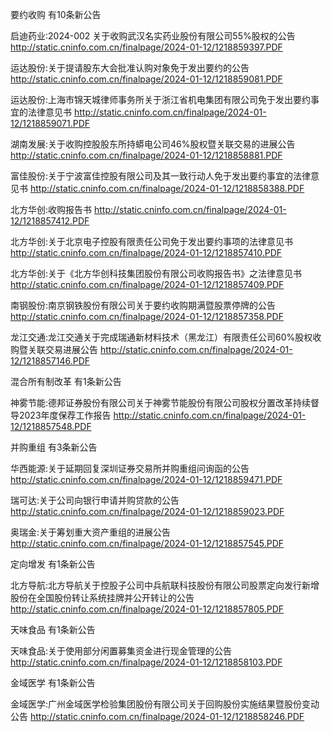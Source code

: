 要约收购 有10条新公告 

启迪药业:2024-002 关于收购武汉名实药业股份有限公司55%股权的公告 http://static.cninfo.com.cn/finalpage/2024-01-12/1218859397.PDF 

运达股份:关于提请股东大会批准认购对象免于发出要约的公告 http://static.cninfo.com.cn/finalpage/2024-01-12/1218859081.PDF 

运达股份:上海市锦天城律师事务所关于浙江省机电集团有限公司免于发出要约事宜的法律意见书 http://static.cninfo.com.cn/finalpage/2024-01-12/1218859071.PDF 

湖南发展:关于收购控股股东所持蟒电公司46%股权暨关联交易的进展公告 http://static.cninfo.com.cn/finalpage/2024-01-12/1218858881.PDF 

富佳股份:关于宁波富佳控股有限公司及其一致行动人免于发出要约事宜的法律意见书 http://static.cninfo.com.cn/finalpage/2024-01-12/1218858388.PDF 

北方华创:收购报告书 http://static.cninfo.com.cn/finalpage/2024-01-12/1218857412.PDF 

北方华创:关于北京电子控股有限责任公司免于发出要约事项的法律意见书 http://static.cninfo.com.cn/finalpage/2024-01-12/1218857410.PDF 

北方华创:关于《北方华创科技集团股份有限公司收购报告书》之法律意见书 http://static.cninfo.com.cn/finalpage/2024-01-12/1218857409.PDF 

南钢股份:南京钢铁股份有限公司关于要约收购期满暨股票停牌的公告 http://static.cninfo.com.cn/finalpage/2024-01-12/1218857358.PDF 

龙江交通:龙江交通关于完成瑞通新材料技术（黑龙江）有限责任公司60%股权收购暨关联交易进展公告 http://static.cninfo.com.cn/finalpage/2024-01-12/1218857146.PDF 

混合所有制改革 有1条新公告 

神雾节能:德邦证券股份有限公司关于神雾节能股份有限公司股权分置改革持续督导2023年度保荐工作报告 http://static.cninfo.com.cn/finalpage/2024-01-12/1218857548.PDF 

并购重组 有3条新公告 

华西能源:关于延期回复深圳证券交易所并购重组问询函的公告 http://static.cninfo.com.cn/finalpage/2024-01-12/1218859471.PDF 

瑞可达:关于公司向银行申请并购贷款的公告 http://static.cninfo.com.cn/finalpage/2024-01-12/1218859023.PDF 

奥瑞金:关于筹划重大资产重组的进展公告 http://static.cninfo.com.cn/finalpage/2024-01-12/1218857545.PDF 

定向增发 有1条新公告 

北方导航:北方导航关于控股子公司中兵航联科技股份有限公司股票定向发行新增股份在全国股份转让系统挂牌并公开转让的公告 http://static.cninfo.com.cn/finalpage/2024-01-12/1218857805.PDF 

天味食品 有1条新公告 

天味食品:关于使用部分闲置募集资金进行现金管理的公告 http://static.cninfo.com.cn/finalpage/2024-01-12/1218858103.PDF 

金域医学 有1条新公告 

金域医学:广州金域医学检验集团股份有限公司关于回购股份实施结果暨股份变动公告 http://static.cninfo.com.cn/finalpage/2024-01-12/1218858246.PDF 

